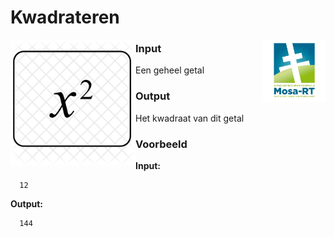 <h1>Kwadrateren</h1> 
<img src="media/Mosa-rt.jpg" alt="logo" width="100" height="100" style="float:right">


<img src="media/x-square-827408.png" alt="kwadraat" width="200" height="200" style="float:left">                         

### Input

Een geheel getal

### Output

Het kwadraat van dit getal

### Voorbeeld


**Input:**

      12

**Output:**

      144
      

